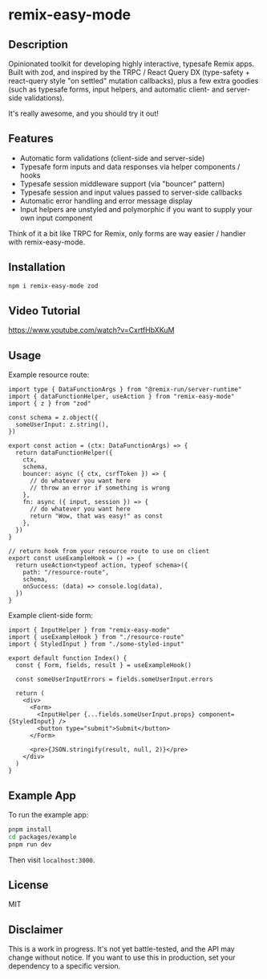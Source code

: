 # remix-easy-mode

## Description

Opinionated toolkit for developing highly interactive, typesafe Remix apps. Built with zod, and inspired by the TRPC / React Query DX (type-safety + react-query style "on settled" mutation callbacks), plus a few extra goodies (such as typesafe forms, input helpers, and automatic client- and server-side validations).

It's really awesome, and you should try it out!

## Features

- Automatic form validations (client-side and server-side)
- Typesafe form inputs and data responses via helper components / hooks
- Typesafe session middleware support (via "bouncer" pattern)
- Typesafe session and input values passed to server-side callbacks
- Automatic error handling and error message display
- Input helpers are unstyled and polymorphic if you want to supply your own input component

Think of it a bit like TRPC for Remix, only forms are way easier / handier with remix-easy-mode.

## Installation

```bash
npm i remix-easy-mode zod
```

## Video Tutorial

https://www.youtube.com/watch?v=CxrtfHbXKuM

## Usage

Example resource route:

```tsx
import type { DataFunctionArgs } from "@remix-run/server-runtime"
import { dataFunctionHelper, useAction } from "remix-easy-mode"
import { z } from "zod"

const schema = z.object({
  someUserInput: z.string(),
})

export const action = (ctx: DataFunctionArgs) => {
  return dataFunctionHelper({
    ctx,
    schema,
    bouncer: async ({ ctx, csrfToken }) => {
      // do whatever you want here
      // throw an error if something is wrong
    },
    fn: async ({ input, session }) => {
      // do whatever you want here
      return "Wow, that was easy!" as const
    },
  })
}

// return hook from your resource route to use on client
export const useExampleHook = () => {
  return useAction<typeof action, typeof schema>({
    path: "/resource-route",
    schema,
    onSuccess: (data) => console.log(data),
  })
}
```

Example client-side form:

```tsx
import { InputHelper } from "remix-easy-mode"
import { useExampleHook } from "./resource-route"
import { StyledInput } from "./some-styled-input"

export default function Index() {
  const { Form, fields, result } = useExampleHook()

  const someUserInputErrors = fields.someUserInput.errors

  return (
    <div>
      <Form>
        <InputHelper {...fields.someUserInput.props} component={StyledInput} />
        <button type="submit">Submit</button>
      </Form>

      <pre>{JSON.stringify(result, null, 2)}</pre>
    </div>
  )
}
```

## Example App

To run the example app:

```bash
pnpm install
cd packages/example
pnpm run dev
```

Then visit `localhost:3000`.

## License

MIT

## Disclaimer

This is a work in progress. It's not yet battle-tested, and the API may change without notice. If you want to use this in production, set your dependency to a specific version.

